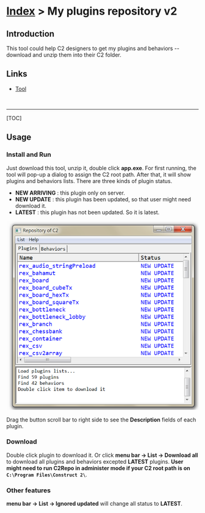 # [Index](index.html) > My plugins repository v2

## Introduction

This tool could help C2 designers to get my plugins and behaviors -- download and unzip them into their C2 folder.



## Links

- [Tool](https://skydrive.live.com/redir?resid=7497FD5EC94476E!407&authkey=!AFz5551glaa8VVE)

  ​

------

[TOC]

## Usage

### Install and Run

Just download this tool, unzip it, double click **app.exe**.
For first running, the tool will pop-up a dialog to assign the C2 root path. After that, it will show plugins and behaviors lists.
There are three kinds of plugin status.

- **NEW ARRIVING** : this plugin only on server.
- **NEW UPDATE** : this plugin has been updated, so that user might need download it.
- **LATEST** : this plugin has not been updated. So it is latest.

![my-plugins-repository-v2_ui](my-plugins-repository-v2_ui.png)

Drag the button scroll bar to right side to see the **Description** fields of each plugin.

### Download

Double click plugin to download it. Or click **menu bar -> List -> Download all** to download all  plugins and behaviors excepted **LATEST** plugins.
**User might need to run C2Repo in administer mode if your C2 root path is on `C:\Program Files\Construct 2\`**.

### Other features

**menu bar -> List -> Ignored updated** will change all status to **LATEST**.